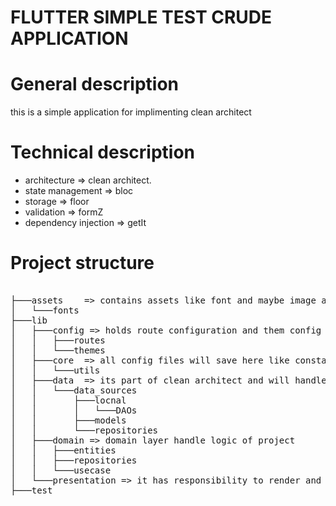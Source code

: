 <h1> FLUTTER SIMPLE TEST CRUDE APPLICATION</h1>

# General description
this is a simple application for implimenting clean architect

# Technical description
* architecture => clean architect.
* state management => bloc
* storage => floor
* validation => formZ
* dependency injection => getIt

# Project structure
<pre>

├───assets    => contains assets like font and maybe image and etc 
│   └───fonts
├───lib
│   ├───config => holds route configuration and them config
│   │   ├───routes
│   │   └───themes
│   ├───core  => all config files will save here like constant and etc
│   │   └───utils
│   ├───data  => its part of clean architect and will handle communication to storage via floor
│   │   └───data_sources
│   │       ├───locnal
│   │       │   └───DAOs
│   │       ├───models
│   │       └───repositories
│   ├───domain => domain layer handle logic of project 
│   │   ├───entities
│   │   ├───repositories
│   │   └───usecase
│   └───presentation => it has responsibility to render and hold files which are related to ui 
├───test
</pre>
